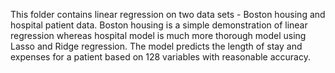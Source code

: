 This folder contains linear regression on two data sets - Boston housing and hospital patient data. Boston housing is a simple demonstration of linear regression whereas hospital model is much more thorough model using Lasso and Ridge regression. The model predicts the length of stay and expenses for a patient based on 128 variables with reasonable accuracy.
